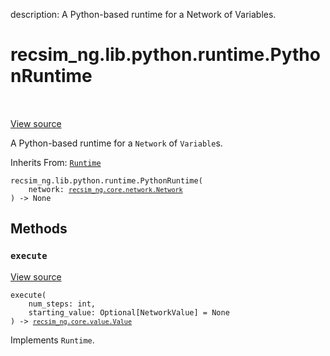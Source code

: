 description: A Python-based runtime for a Network of Variables.

<div itemscope itemtype="http://developers.google.com/ReferenceObject">
<meta itemprop="name" content="recsim_ng.lib.python.runtime.PythonRuntime" />
<meta itemprop="path" content="Stable" />
<meta itemprop="property" content="__init__"/>
<meta itemprop="property" content="execute"/>
</div>

# recsim_ng.lib.python.runtime.PythonRuntime

<!-- Insert buttons and diff -->

<table class="tfo-notebook-buttons tfo-api nocontent" align="left">

</table>

<a target="_blank" href="https://github.com/google-research/recsim_ng/tree/master/recsim_ng/lib/python/runtime.py">View
source</a>

A Python-based runtime for a `Network` of `Variable`s.

Inherits From: [`Runtime`](../../../../recsim_ng/lib/runtime/Runtime.md)

<pre class="devsite-click-to-copy prettyprint lang-py tfo-signature-link">
<code>recsim_ng.lib.python.runtime.PythonRuntime(
    network: <a href="../../../../recsim_ng/core/network/Network.md"><code>recsim_ng.core.network.Network</code></a>
) -> None
</code></pre>

<!-- Placeholder for "Used in" -->

## Methods

<h3 id="execute"><code>execute</code></h3>

<a target="_blank" href="https://github.com/google-research/recsim_ng/tree/master/recsim_ng/lib/python/runtime.py">View
source</a>

<pre class="devsite-click-to-copy prettyprint lang-py tfo-signature-link">
<code>execute(
    num_steps: int,
    starting_value: Optional[NetworkValue] = None
) -> <a href="../../../../recsim_ng/core/value/Value.md"><code>recsim_ng.core.value.Value</code></a>
</code></pre>

Implements `Runtime`.
